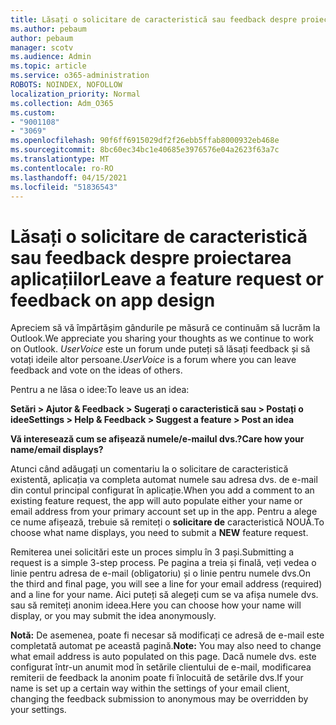 ```yaml
---
title: Lăsați o solicitare de caracteristică sau feedback despre proiectarea aplicațiilor
ms.author: pebaum
author: pebaum
manager: scotv
ms.audience: Admin
ms.topic: article
ms.service: o365-administration
ROBOTS: NOINDEX, NOFOLLOW
localization_priority: Normal
ms.collection: Adm_O365
ms.custom:
- "9001108"
- "3069"
ms.openlocfilehash: 90f6ff6915029df2f26ebb5ffab8000932eb468e
ms.sourcegitcommit: 8bc60ec34bc1e40685e3976576e04a2623f63a7c
ms.translationtype: MT
ms.contentlocale: ro-RO
ms.lasthandoff: 04/15/2021
ms.locfileid: "51836543"
---
```

# <a name="leave-a-feature-request-or-feedback-on-app-design"></a><span data-ttu-id="a5cc5-102">Lăsați o solicitare de caracteristică sau feedback despre proiectarea aplicațiilor</span><span class="sxs-lookup"><span data-stu-id="a5cc5-102">Leave a feature request or feedback on app design</span></span>

<span data-ttu-id="a5cc5-103">Apreciem să vă împărtășim gândurile pe măsură ce continuăm să lucrăm la Outlook.</span><span class="sxs-lookup"><span data-stu-id="a5cc5-103">We appreciate you sharing your thoughts as we continue to work on Outlook.</span></span> <span data-ttu-id="a5cc5-104">*UserVoice* este un forum unde puteți să lăsați feedback și să votați ideile altor persoane.</span><span class="sxs-lookup"><span data-stu-id="a5cc5-104">*UserVoice* is a forum where you can leave feedback and vote on the ideas of others.</span></span>  

<span data-ttu-id="a5cc5-105">Pentru a ne lăsa o idee:</span><span class="sxs-lookup"><span data-stu-id="a5cc5-105">To leave us an idea:</span></span> 

<span data-ttu-id="a5cc5-106">**Setări > Ajutor & Feedback > Sugerați o caracteristică sau > Postați o idee**</span><span class="sxs-lookup"><span data-stu-id="a5cc5-106">**Settings > Help & Feedback > Suggest a feature > Post an idea**</span></span> 

<span data-ttu-id="a5cc5-107">**Vă interesează cum se afișează numele/e-mailul dvs.?**</span><span class="sxs-lookup"><span data-stu-id="a5cc5-107">**Care how your name/email displays?**</span></span>

<span data-ttu-id="a5cc5-108">Atunci când adăugați un comentariu la o solicitare de caracteristică existentă, aplicația va completa automat numele sau adresa dvs. de e-mail din contul principal configurat în aplicație.</span><span class="sxs-lookup"><span data-stu-id="a5cc5-108">When you add a comment to an existing feature request, the app will auto populate either your name or email address from your primary account set up in the app.</span></span> <span data-ttu-id="a5cc5-109">Pentru a alege ce nume afișează, trebuie să remiteți o **solicitare de** caracteristică NOUĂ.</span><span class="sxs-lookup"><span data-stu-id="a5cc5-109">To choose what name displays, you need to submit a **NEW** feature request.</span></span> 

<span data-ttu-id="a5cc5-110">Remiterea unei solicitări este un proces simplu în 3 pași.</span><span class="sxs-lookup"><span data-stu-id="a5cc5-110">Submitting a request is a simple 3-step process.</span></span> <span data-ttu-id="a5cc5-111">Pe pagina a treia și finală, veți vedea o linie pentru adresa de e-mail (obligatoriu) și o linie pentru numele dvs.</span><span class="sxs-lookup"><span data-stu-id="a5cc5-111">On the third and final page, you will see a line for your email address (required) and a line for your name.</span></span> <span data-ttu-id="a5cc5-112">Aici puteți să alegeți cum se va afișa numele dvs. sau să remiteți anonim ideea.</span><span class="sxs-lookup"><span data-stu-id="a5cc5-112">Here you can choose how your name will display, or you may submit the idea anonymously.</span></span> 

<span data-ttu-id="a5cc5-113">**Notă:** De asemenea, poate fi necesar să modificați ce adresă de e-mail este completată automat pe această pagină.</span><span class="sxs-lookup"><span data-stu-id="a5cc5-113">**Note:** You may also need to change what email address is auto populated on this page.</span></span> <span data-ttu-id="a5cc5-114">Dacă numele dvs. este configurat într-un anumit mod în setările clientului de e-mail, modificarea remiterii de feedback la anonim poate fi înlocuită de setările dvs.</span><span class="sxs-lookup"><span data-stu-id="a5cc5-114">If your name is set up a certain way within the settings of your email client, changing the feedback submission to anonymous may be overridden by your settings.</span></span> 
